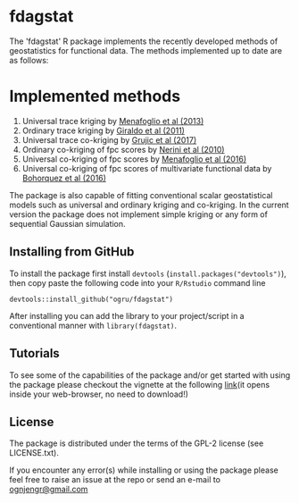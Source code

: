 # fdagstat

The 'fdagstat' R package implements the recently developed methods of geostatistics for functional data. The methods implemented up to date are as follows:

# Implemented methods

1. Universal trace kriging by [Menafoglio et al (2013)](https://projecteuclid.org/euclid.ejs/1379596770)
2. Ordinary trace kriging by [Giraldo et al (2011)](https://link.springer.com/article/10.1007/s10651-010-0143-y)
3. Universal trace co-kriging by [Grujic et al (2017)]( https://www.doi.org/10.1007/s00477-017-1486-9)
4. Ordinary co-kriging of fpc scores by [Nerini et al (2010)]( http://www.sciencedirect.com/science/article/pii/S0047259X0900061X)
5. Universal co-kriging of fpc scores by [Menafoglio et al (2016)](http://www.sciencedirect.com/science/article/pii/S2211675315001141)
6. Universal co-kriging of fpc scores of multivariate functional data by [Bohorquez et al (2016)](http://dx.doi.org/10.1007/s00477-016-1266-y)

The package is also capable of fitting conventional scalar geostatistical models such as universal and ordinary kriging and co-kriging. In the current version the package does not implement simple kriging or any form of sequential Gaussian simulation.

## Installing from GitHub

To install the package first install `devtools` (`install.packages("devtools")`), then copy paste the following code into your `R/Rstudio` command line

```{R}
devtools::install_github("ogru/fdagstat")
```

After installing you can add the library to your project/script in a conventional manner with `library(fdagstat)`.

## Tutorials

To see some of the capabilities of the package and/or get started with using the package please checkout the vignette at the following [link](https://rawgit.com/ogru/fdagstat/master/vignette/First_Steps.html)(it opens inside your web-browser, no need to download!)

## License
The package is distributed under the terms of the GPL-2 license (see LICENSE.txt).


If you encounter any error(s) while installing or using the package please feel free to raise an issue at the repo or send an e-mail to ognjengr@gmail.com
